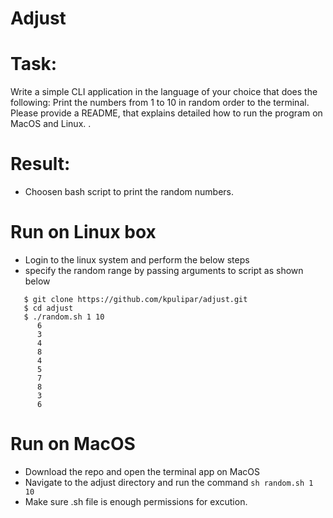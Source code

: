 # Adjust

Task: 
===

Write a simple CLI application in the language of your choice that does the following:
Print the numbers from 1 to 10 in random order to the terminal.
Please provide a README, that explains detailed how to run the program on MacOS and Linux. .

Result:
===
- Choosen bash script to print the random numbers. 

# Run on Linux box
  -  Login to the linux system and perform the below steps
  -  specify the random range by passing arguments to script as shown below
  ```
     $ git clone https://github.com/kpulipar/adjust.git
     $ cd adjust
     $ ./random.sh 1 10
        6
        3
        4
        8
        4
        5
        7
        8
        3
        6
  ```
# Run on MacOS

  - Download the repo and open the terminal app on MacOS
  - Navigate to the adjust directory and run the command `sh random.sh 1 10`
  - Make sure .sh file is enough permissions for excution.
